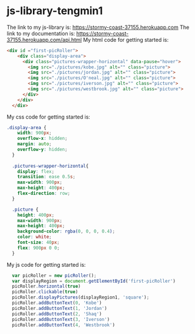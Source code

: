 # js-library-tengmin1

The link to my js-library is: https://stormy-coast-37155.herokuapp.com
The link to my documentation is: https://stormy-coast-37155.herokuapp.com/api.html
My html code for getting started is:
```html
<div id ="first-picRoller">
    <div class="display-area">
      <div class="pictures-wrapper-horizontal" data-pause="hover">
        <img src="./pictures/kobe.jpg" alt="" class="picture">
        <img src="./pictures/jordan.jpg" alt="" class="picture">
        <img src="./pictures/O'neal.jpg" alt="" class="picture">
        <img src="./pictures/iverson.jpg" alt="" class="picture">
        <img src="./pictures/westbrook.jpg" alt="" class="picture">
      </div>
    </div>
  </div>
```
My css code for getting started is:
```css
.display-area {
    width: 900px;
    overflow-x: hidden;
    margin: auto;
    overflow-y: hidden;
  }
  
  .pictures-wrapper-horizontal{
    display: flex;
    transition: ease 0.5s;
    max-width: 900px;
    max-height: 400px;
    flex-direction: row;
  }

  .picture {
    height: 400px;
    max-width: 900px;
    max-height: 400px;
    background-color: rgba(0, 0, 0, 0.4);
    color: white;
    font-size: 40px;
    flex: 900px 0 0;      
  }
```
My js code for getting started is:
```js
  var picRoller = new picRoller();
  var displayRegion = document.getElementById('first-picRoller')
  picRoller.horizontal(true)
  picRoller.clickable(true)
  picRoller.displayPictures(displayRegion1, 'square');
  picRoller.addButtonText(0, 'Kobe')
  picRoller.addButtonText(1, 'Jordan')
  picRoller.addButtonText(2, 'Shaq')
  picRoller.addButtonText(3, 'Iverson')
  picRoller.addButtonText(4, 'Westbrook')
```

